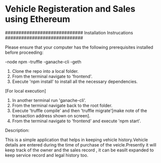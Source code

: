 # Vehicle Registeration and Sales using Ethereum


#############################
Installation Instrucations
#############################

Please ensure that your computer has the following prerequisites installed before proceeding:

-node npm
-truffle
-ganache-cli
-geth


1) Clone the repo into a local folder.
2) From the terminal navigate to 'frontend'.
3) Execute 'npm install' to install all the necessary dependencies.

[For local execution] 
1) In another terminal run 'ganache-cli'.
2) From the terminal navigate back to the root folder.
3) Execute 'truffle compile' and then 'truffle migrate'[make note of the transaction address shown on screen].
4) From the terminal navigate to 'frontend' and execute 'npm start'.


Description:

This is a simple application that helps in keeping vehicle history.Vehicle details are entered during the time
of purchase of the veicle.Presently it will keep track of the owner and the sales record , it can be easilt 
expanded to keep service record and legal history too.
